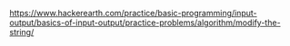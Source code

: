 https://www.hackerearth.com/practice/basic-programming/input-output/basics-of-input-output/practice-problems/algorithm/modify-the-string/

